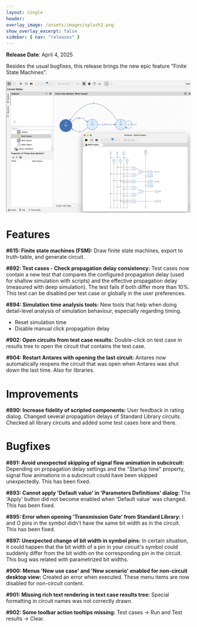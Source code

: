 ```yaml
---
layout: single
header:
overlay_image: /assets/images/splash2.png
show_overlay_excerpt: false
sidebar: { nav: "releases" }
---
```


**Release Date**: April 4, 2025

Besides the usual bugfixes, this release brings the new epic feature "Finite State Machines".

![FSM](/assets/images/design/fsm-sample.png)

# Features

**#615: Finite state machines (FSM):** Draw finite state machines, export to truth-table, and generate circuit.

**#892: Test cases - Check propagation delay consistency:** Test cases now contain a new test that compares the configured propagation delay (used for shallow simulation with scripts) and the effective propagation delay (measured with deep simulation). The test fails if both differ more than 10%. This test can be disabled per test case or globally in the user preferences.

**#894: Simulation time analysis tools:** New tools that help when doing detail-level analysis of simulation behaviour, especially regarding timing.
- Reset simulation time
- Disable manual click propagation delay

**#902: Open circuits from test case results:** Double-click on test case in results tree to open the circuit that contains the test case.

**#904: Restart Antares with opening the last circuit:** Antares now automatically reopens the circuit that was open when Antares was shut down the last time. Also for libraries.

# Improvements

**#890: Increase fidelity of scripted components:** User feedback in rating dialog. Changed several propagation delays of Standard Library circuits. Checked all library circuits and added some test cases here and there.

# Bugfixes

**#891: Avoid unexpected skipping of signal flow animation in subcircuit:** Depending on propagation delay settings and the "Startup time" property, signal flow animations in a subcircuit could have been skipped unexpectedly. This has been fixed.

**#893: Cannot apply 'Default value' in 'Parameters Definitions' dialog:** The 'Apply' button did not become enabled when 'Default value' was changed. This has been fixed.

**#895: Error when opening 'Transmission Gate' from Standard Library:** I and O pins in the symbol didn't have the same bit width as in the circuit. This has been fixed.

**#897: Unexpected change of bit width in symbol pins:** In certain situation, it could happen that the bit width of a pin in your circuit's symbol could suddenly differ from the bit width on the corresponding pin in the circuit. This bug was related with parametrized bit widths.

**#900: Menus 'New use case' and 'New scenario' enabled for non-circuit desktop view:** Created an error when executed. These menu items are now disabled for non-circuit content.

**#901: Missing rich text rendering in text case results tree:** Special formatting in circuit names was not correctly drawn.

**#902: Some toolbar action tooltips missing:** Test cases -> Run and Test results -> Clear.

